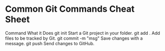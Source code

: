 # Common Git Commands Cheat Sheet

Command	What it Does
git init	Start a Git project in your folder.
git add .	Add files to be tracked by Git.
git commit -m "msg"	Save changes with a message.
git push	Send changes to GitHub.